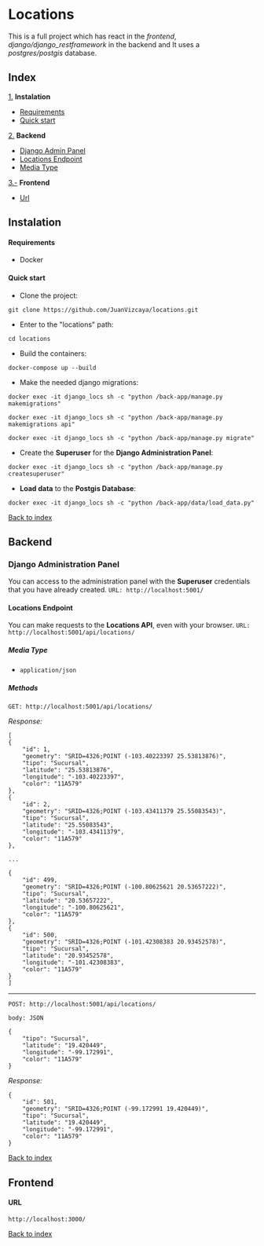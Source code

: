 # Locations

This is a full project which has react in the *frontend*, *django/django_restframework* in the backend and It uses a *postgres/postgis* database.

<div id='id0'/>

## Index

[1.](#id1) __Instalation__
  - [Requirements](#id11)
  - [Quick start](#id12)

[2.](#id2) __Backend__
  - [Django Admin Panel](#id21)
  - [Locations Endpoint](#id22)
  - [Media Type](#id22)


[3.-](#id3) __Frontend__
  - [Url](#id31)


<div id='id1' />

## Instalation

<div id='id11' />

#### Requirements
- Docker

<div id='id12' />

#### Quick start

- Clone the project:

`git clone https://github.com/JuanVizcaya/locations.git`

- Enter to the "locations" path:

`cd locations`

- Build the containers:

`docker-compose up --build`

- Make the needed django migrations:

`docker exec -it django_locs sh -c "python /back-app/manage.py makemigrations"`

`docker exec -it django_locs sh -c "python /back-app/manage.py makemigrations api"`

`docker exec -it django_locs sh -c "python /back-app/manage.py migrate"`

- Create the __Superuser__ for the __Django Administration Panel__:

`docker exec -it django_locs sh -c "python /back-app/manage.py createsuperuser"`

- __Load data__ to the __Postgis Database__:

`docker exec -it django_locs sh -c "python /back-app/data/load_data.py"`

[Back to index](#id0)

<div id='id2' />

## Backend

<div id='id21' />

### Django Administration Panel
You can access to the administration panel with the __Superuser__ credentials that you have already created.
`URL: http://localhost:5001/`

<div id='id22' />

#### Locations Endpoint
You can make requests to the __Locations API__, even with your browser.
`URL: http://localhost:5001/api/locations/`

<div id='id23' />

##### Media Type
- `application/json`

<div id='id24' />

##### Methods

`GET: http://localhost:5001/api/locations/`

*Response:*
```
[
{
    "id": 1,
    "geometry": "SRID=4326;POINT (-103.40223397 25.53813876)",
    "tipo": "Sucursal",
    "latitude": "25.53813876",
    "longitude": "-103.40223397",
    "color": "11A579"
},
{
    "id": 2,
    "geometry": "SRID=4326;POINT (-103.43411379 25.55083543)",
    "tipo": "Sucursal",
    "latitude": "25.55083543",
    "longitude": "-103.43411379",
    "color": "11A579"
},

...

{
    "id": 499,
    "geometry": "SRID=4326;POINT (-100.80625621 20.53657222)",
    "tipo": "Sucursal",
    "latitude": "20.53657222",
    "longitude": "-100.80625621",
    "color": "11A579"
},
{
    "id": 500,
    "geometry": "SRID=4326;POINT (-101.42308383 20.93452578)",
    "tipo": "Sucursal",
    "latitude": "20.93452578",
    "longitude": "-101.42308383",
    "color": "11A579"
}
]
```

***

`POST: http://localhost:5001/api/locations/`

`body: JSON`
```
{
    "tipo": "Sucursal",
    "latitude": "19.420449",
    "longitude": "-99.172991",
    "color": "11A579"
}
```

*Response:*
```
{
    "id": 501,
    "geometry": "SRID=4326;POINT (-99.172991 19.420449)",
    "tipo": "Sucursal",
    "latitude": "19.420449",
    "longitude": "-99.172991",
    "color": "11A579"
}
```

[Back to index](#id0)


<div id='id3' />

## Frontend

<div id='id31' />

#### URL

`http://localhost:3000/`

[Back to index](#id0)
